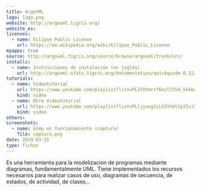 ```yaml
---
title: ArgoUML
logo: logo.png
website: http://argouml.tigris.org/
website_es: 
licenses:
  - name: Eclipse Public License
    url: https://es.wikipedia.org/wiki/Eclipse_Public_License
myapps: true
source: http://argouml.tigris.org/source/browse/argouml/trunk/src/
installs:
  - name: Instrucciones de instalación (en inglés)
    url: http://argouml-stats.tigris.org/documentation/quickguide-0.32/
tutorials:
  - name: Videotutorial
    url: https://www.youtube.com/playlist?list=PL1FOYmrrT6nzl7J54_SnkbwwoFM4RiaaA
    kind: video
  - name: Otro Videotutorial
    url: https://www.youtube.com/playlist?list=PLljyuegIcLU3YnUt2y2IciS7-vF9UzSir
    kind: video
others:
screenshots:
  - name: Gimp en funcionamiento (captura)
    file: captura.png
date: 2019-03-15
type: fichas
---
```


Es una herramienta para la modelizacion de programas mediante diagramas, fundamentalmente UML. Tiene implementados los recursos necesarios para realizar casos de uso, diagramas de secuencia, de estados, de actividad, de clases...
